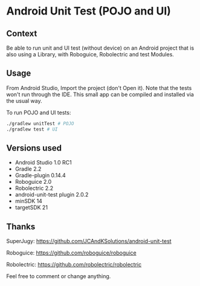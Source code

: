 Android Unit Test (POJO and UI)
====

Context
----

Be able to run unit and UI test (without device) on an Android project that is also using a Library, with Roboguice, Robolectric and test Modules.


Usage
----

From Android Studio, Import the project (don't Open it). Note that the tests won't run through the IDE. This small app can be compiled and installed via the usual way.

To run POJO and UI tests:

```sh
./gradlew unitTest # POJO
./gradlew test # UI
```

Versions used
----

* Android Studio 1.0 RC1
* Gradle 2.2
* Gradle-plugin 0.14.4
* Roboguice 2.0
* Robolectric 2.2
* android-unit-test plugin 2.0.2
* minSDK 14
* targetSDK 21


Thanks
----

SuperJugy: https://github.com/JCAndKSolutions/android-unit-test

Roboguice: https://github.com/roboguice/roboguice

Robolectric: https://github.com/robolectric/robolectric

Feel free to comment or change anything.